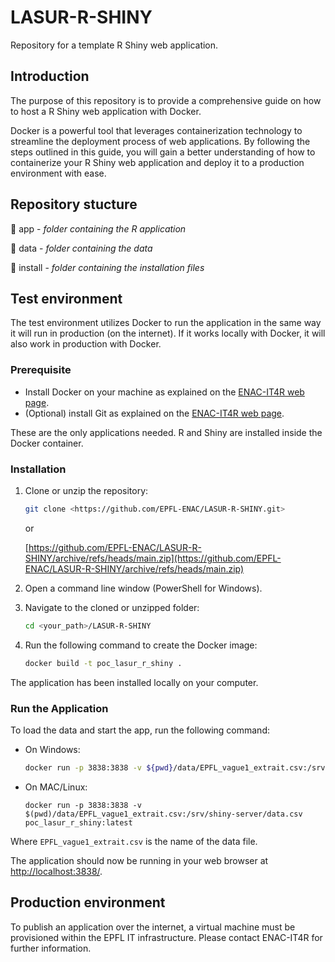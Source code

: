 # LASUR-R-SHINY
Repository for a template R Shiny web application.


## Introduction

The purpose of this repository is to provide a comprehensive guide on how to host a R Shiny web application with Docker. 

Docker is a powerful tool that leverages containerization technology to streamline the deployment process of web applications. By following the steps outlined in this guide, you will gain a better understanding of how to containerize your R Shiny web application and deploy it to a production environment with ease.

## Repository stucture

📁 app - *folder containing the R application*

📁 data - *folder containing the data*

📁 install - *folder containing the installation files*

## Test environment

The test environment utilizes Docker to run the application in the same way it will run in production (on the internet). If it works locally with Docker, it will also work in production with Docker.

### Prerequisite

- Install Docker on your machine as explained on the [ENAC-IT4R web page](https://www.notion.so/Docker-quick-setup-278abe4712024abaaeea77e49a4c5b9f).
- (Optional) install Git as explained on the [ENAC-IT4R web page](https://www.notion.so/Install-Git-0a608fb1909f471284c189cf172c9016).

These are the only applications needed. R and Shiny are installed inside the Docker container.

### Installation

1. Clone or unzip the repository:
    
    ```bash
    git clone <https://github.com/EPFL-ENAC/LASUR-R-SHINY.git>
    
    ```
    
    or
    
    [https://github.com/EPFL-ENAC/LASUR-R-SHINY/archive/refs/heads/main.zip](https://github.com/EPFL-ENAC/LASUR-R-SHINY/archive/refs/heads/main.zip)
    
2. Open a command line window (PowerShell for Windows).
3. Navigate to the cloned or unzipped folder:
    
    ```bash
    cd <your_path>/LASUR-R-SHINY
    ```
    
4. Run the following command to create the Docker image:
    
    ```bash
    docker build -t poc_lasur_r_shiny .
    ```
    

The application has been installed locally on your computer.

### Run the Application

To load the data and start the app, run the following command:

- On Windows:
    
    ```bash
    docker run -p 3838:3838 -v ${pwd}/data/EPFL_vague1_extrait.csv:/srv/shiny-server/data.csv poc_lasur_r_shiny:latest
    
    ```
    
- On MAC/Linux:
    
    ```
    docker run -p 3838:3838 -v $(pwd)/data/EPFL_vague1_extrait.csv:/srv/shiny-server/data.csv poc_lasur_r_shiny:latest
    
    ```
    

Where `EPFL_vague1_extrait.csv` is the name of the data file.

The application should now be running in your web browser at [http://localhost:3838/](http://localhost:3838/).

## Production environment

To publish an application over the internet, a virtual machine must be provisioned within the EPFL IT infrastructure. Please contact ENAC-IT4R for further information.